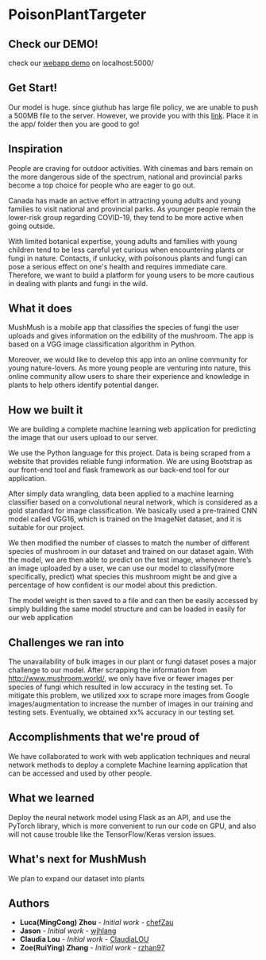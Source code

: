 # PoisonPlantTargeter

## Check our DEMO!
check our [webapp demo](https://www.youtube.com/watch?v=HQsvmp2Te2M) on localhost:5000/

## Get Start!
Our model is huge. since giuthub has large file policy, we are unable to push a 500MB file to the server. However, we provide you with this [link](https://drive.google.com/file/d/1Liw_SsOnRxmRoRCWiwjjihPwjuJBspbW/view?usp=sharing). Place it in the app/ folder then you are good to go!

## Inspiration
People are craving for outdoor activities. With cinemas and bars remain on the more dangerous side of the spectrum, national and provincial parks become a top choice for people who are eager to go out. 

Canada has made an active effort in attracting young adults and young families to visit national and provincial parks. As younger people remain the lower-risk group regarding COVID-19, they tend to be more active when going outside. 

With limited botanical expertise, young adults and families with young children tend to be less careful yet curious when encountering plants or fungi in nature. Contacts, if unlucky, with poisonous plants and fungi can pose a serious effect on one's health and requires immediate care. Therefore, we want to build a platform for young users to be more cautious in dealing with plants and fungi in the wild. 

## What it does
MushMush is a mobile app that classifies the species of fungi the user uploads and gives information on the edibility of the mushroom. The app is based on a VGG image classification algorithm in Python.

Moreover, we would like to develop this app into an online community for young nature-lovers. As more young people are venturing into nature, this online community allow users to share their experience and knowledge in plants to help others identify potential danger. 

## How we built it
We are building a complete machine learning web application for predicting the image that our users upload to our server.

We use the Python language for this project. Data is being scraped from a website that provides reliable fungi information. We are using Bootstrap as our front-end tool and flask framework as our back-end tool for our application. 
 
After simply data wrangling, data been applied to a machine learning classifier based on a convolutional neural network, which is considered as a gold standard for image classification. We basically used a pre-trained CNN model called VGG16, which is trained on the ImageNet dataset, and it is suitable for our project.
 
We then modified the number of classes to match the number of different species of mushroom in our dataset and trained on our dataset again. With the model, we are then able to predict on the test image, whenever there’s an image uploaded by a user, we can use our model to classify(more specifically, predict) what species this mushroom might be and give a percentage of how confident is our model about this prediction.
 
The model weight is then saved to a file and can then be easily accessed by simply building the same model structure and can be loaded in easily for our web application


## Challenges we ran into
The unavailability of bulk images in our plant or fungi dataset poses a major challenge to our model. After scrapping the information from http://www.mushroom.world/, we only have five or fewer images per species of fungi which resulted in low accuracy in the testing set. To mitigate this problem, we utilized xxx to scrape more images from Google images/augmentation to increase the number of images in our training and testing sets. Eventually, we obtained xx% accuracy in our testing set. 

## Accomplishments that we're proud of
We have collaborated to work with web application techniques and neural network methods to deploy a complete Machine learning application that can be accessed and used by other people.

## What we learned
Deploy the neural network model using Flask as an API, and use the PyTorch library, which is more convenient to run our code on GPU, and also will not cause trouble like the TensorFlow/Keras version issues.

## What's next for MushMush
We plan to expand our dataset into plants

## Authors

* **Luca(MingCong) Zhou** - *Initial work* - [chefZau](https://github.com/chefZau)
* **Jason** - *Initial work* - [wjhlang](https://github.com/wjhlang)
* **Claudia Lou** - *Initial work* - [ClaudiaLOU](https://github.com/ClaudiaLOU)
* **Zoe(RuiYing) Zhang** - *Initial work* - [rzhan97](https://github.com/rzhan97)
